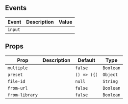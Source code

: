 ## Events

| Event   | Description | Value |
| ------- | ----------- | ----- |
| `input` |             |       |

## Props

| Prop           | Description | Default     | Type      |
| -------------- | ----------- | ----------- | --------- |
| `multiple`     |             | `false`     | `Boolean` |
| `preset`       |             | `() => ({)` | `Object`  |
| `file-id`      |             | `null`      | `String`  |
| `from-url`     |             | `false`     | `Boolean` |
| `from-library` |             | `false`     | `Boolean` |
